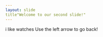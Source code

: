 ```yaml
---
layout: slide
title"Welcome to our second slide!"
---
```

i like watches
Use the left arrow to go back!
